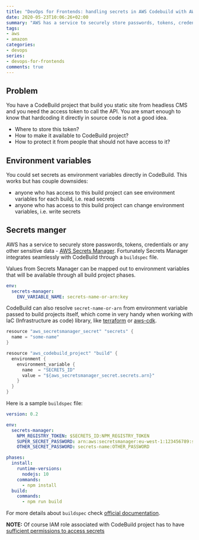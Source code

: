 ```yaml
---
title: "DevOps for Frontends: handling secrets in AWS Codebuild with AWS SecretsManager"
date: 2020-05-23T10:06:26+02:00
summary: "AWS has a service to securely store passwords, tokens, credentials or any other sensitive data - [AWS Secrets Manager](https://aws.amazon.com/secrets-manager/). Fortunately Secrets Manager integrates seamlessly with CodeBuild through a `buildspec` file."
tags:
- aws
- amazon
categories:
- devops
series:
- devops-for-frontends
comments: true
---
```


## Problem

You have a CodeBuild project that build you static site from headless CMS and you need the access token to call the API. You are smart enough to know that hardcoding it directly in source code is not a good idea.

- Where to store this token?
- How to make it available to CodeBuild project?
- How to protect it from people that should not have access to it?

## Environment variables

You could set secrets as environment variables directly in CodeBuild. This works but has couple downsides:

- anyone who has access to this build project can see environment variables for each build, i.e. read secrets
- anyone who has access to this build project can change environment variables, i.e. write secrets

## Secrets manger

AWS has a service to securely store passwords, tokens, credentials or any other sensitive data - [AWS Secrets Manager](https://aws.amazon.com/secrets-manager/). Fortunately Secrets Manager integrates seamlessly with CodeBuild through a `buildspec` file.

Values from Secrets Manager can be mapped out to environment variables that will be available through all build project phases. 

```yaml
env:
  secrets-manager:
    ENV_VARIABLE_NAME: secrets-name-or-arn:key
```

CodeBuild can also resolve `secret-name-or-arn` from environment variable passed to build projects itself, which come in very handy when working with IaC (Infrastructure as code) library, like [terraform](https://www.terraform.io/) or [aws-cdk](https://docs.aws.amazon.com/cdk/latest/guide/home.html).

```go
resource "aws_secretsmanager_secret" "secrets" {
  name = "some-name"
}

resource "aws_codebuild_project" "build" {
  environment {
    environment_variable {
      name  = "SECRETS_ID"
      value = "${aws_secretsmanager_secret.secrets.arn}"
    }
  }
}
```

Here is a sample `buildspec` file:

```yaml
version: 0.2

env:
  secrets-manager:
    NPM_REGISTRY_TOKEN: $SECRETS_ID:NPM_REGISTRY_TOKEN
    SUPER_SECRET_PASSWORD: arn:aws:secretsmanager:eu-west-1:123456789:secret:secrets-name:PASSWORD
    OTHER_SECRET_PASSWORD: secrets-name:OTHER_PASSWORD

phases:
  install:
    runtime-versions:
      nodejs: 10
    commands:
      - npm install
  build:
    commands:
      - npm run build
```

For more details about `buildspec` check [official documentation](https://docs.aws.amazon.com/codebuild/latest/userguide/build-spec-ref.html#secrets-manager-build-spec).

__NOTE:__ Of course IAM role associated with CodeBuild project has to have [sufficient permissions to access secrets](https://docs.aws.amazon.com/mediaconnect/latest/ug/iam-policy-examples-asm-secrets.html)
